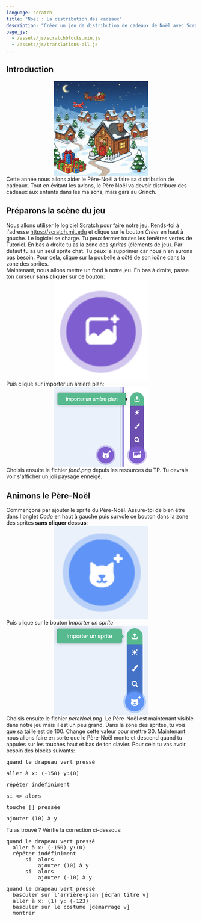 ```yaml
---
language: scratch
title: "Noël : La distribution des cadeaux"
description: "Créer un jeu de distribution de cadeaux de Noël avec Scratch"
page_js:
  - /assets/js/scratchblocks.min.js
  - /assets/js/translations-all.js
---
```


## Introduction
<img alt="image de description" src="assets/start.png"  style="display:block; margin: auto; width:50%;">
Cette année nous allons aider le Père-Noël à faire sa distribution de cadeaux. Tout en évitant les avions, le Père Noël va devoir distribuer des cadeaux aux enfants dans les maisons, mais gars au Grinch.

## Préparons la scène du jeu
Nous allons utiliser le logiciel Scratch pour faire notre jeu. Rends-toi à l'adresse https://scratch.mit.edu et clique sur le bouton _Créer_ en haut à gauche.
Le logiciel se charge. Tu peux fermer toutes les fenêtres vertes de Tutoriel. En bas à droite tu as la zone des _sprites_ (éléments de jeu). Par défaut tu as un seul sprite chat. Tu peux le supprimer car nous n'en aurons pas besoin. Pour cela, clique sur la poubelle à côté de son icône dans la zone des sprites. <br/>
Maintenant, nous allons mettre un fond à notre jeu. En bas à droite, passe ton curseur **sans cliquer** sur ce bouton:
<img alt="background" src="assets/background.png"  style="display:block; margin: auto; width:50%;">
Puis clique sur importer un arrière plan:
<img alt="import background" src="assets/importBackground.png"  style="display:block; margin: auto; width:50%;">
Choisis ensuite le fichier _fond.png_ depuis les resources du TP. Tu devrais voir s'afficher un joli paysage enneigé.

## Animons le Père-Noël 
Commençons par ajouter le sprite du Père-Noël. Assure-toi de bien être dans l'onglet _Code_ en haut à gauche puis survole ce bouton dans la zone des sprites **sans cliquer dessus**:
<img alt="addSprite" src="assets/addSprite.png"  style="display:block; margin: auto; width:50%;">
Puis clique sur le bouton _Importer un sprite_
<img alt="importSprite" src="assets/importSprite.png"  style="display:block; margin: auto; width:50%;">
Choisis ensuite le fichier _pereNoel.png_. Le Père-Noël est maintenant visible dans notre jeu mais il est un peu grand. Dans la zone des sprites, tu vois que sa taille est de 100. Change cette valeur pour mettre 30.
Maintenant nous allons faire en sorte que le Père-Noël monte et descend quand tu appuies sur les touches haut et bas de ton clavier.
Pour cela tu vas avoir besoin des blocks suivants:
<pre class="blocks">
quand le drapeau vert pressé
</pre>
<pre class="blocks">
aller à x: (-150) y:(0)
</pre>
<pre class="blocks">
répéter indéfiniment
</pre>
<pre class="blocks">
si <> alors
</pre>
<pre class="blocks">
touche [] pressée
</pre>
<pre class="blocks">
ajouter (10) à y
</pre>

Tu as trouvé ? Vérifie la correction ci-dessous:

<pre class="blocks">
quand le drapeau vert pressé
  aller à x: (-150) y:(0)
  répéter indéfiniment
      si <touche [flèche haut] pressée> alors
          ajouter (10) à y
      si <touche [flèche bas] pressée> alors
          ajouter (-10) à y
</pre>

<pre class="blocks">
quand le drapeau vert pressé
  basculer sur l'arrière-plan [écran titre v]
  aller à x: (1) y: (-123)
  basculer sur le costume [démarrage v]
  montrer
</pre>